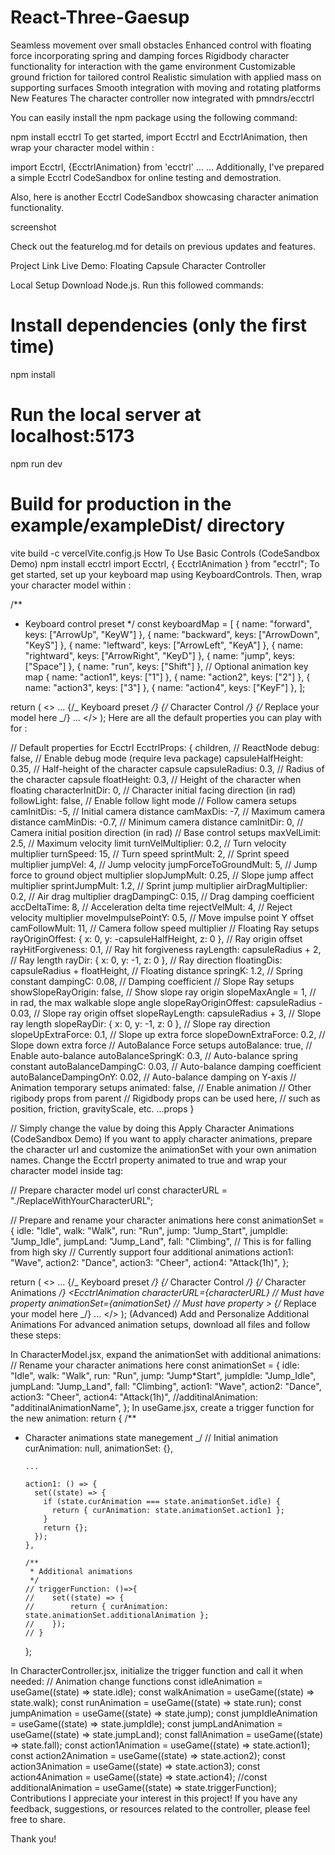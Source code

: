 # React-Three-Gaesup

Seamless movement over small obstacles
Enhanced control with floating force incorporating spring and damping forces
Rigidbody character functionality for interaction with the game environment
Customizable ground friction for tailored control
Realistic simulation with applied mass on supporting surfaces
Smooth integration with moving and rotating platforms
New Features
The character controller now integrated with pmndrs/ecctrl

You can easily install the npm package using the following command:

npm install ecctrl
To get started, import Ecctrl and EcctrlAnimation, then wrap your character model within <Ecctrl>:

import Ecctrl, {EcctrlAnimation} from 'ecctrl'
...
<Ecctrl>
<CharacterModel/>
</Ecctrl>
...
Additionally, I've prepared a simple Ecctrl CodeSandbox for online testing and demostration.

Also, here is another Ecctrl CodeSandbox showcasing character animation functionality.

screenshot

Check out the featurelog.md for details on previous updates and features.

Project Link
Live Demo: Floating Capsule Character Controller

Local Setup
Download Node.js. Run this followed commands:

# Install dependencies (only the first time)

npm install

# Run the local server at localhost:5173

npm run dev

# Build for production in the example/exampleDist/ directory

vite build -c vercelVite.config.js
How To Use
Basic Controls (CodeSandbox Demo)
npm install ecctrl
import Ecctrl, { EcctrlAnimation } from "ecctrl";
To get started, set up your keyboard map using KeyboardControls. Then, wrap your character model within <Ecctrl>:

/\*\*

- Keyboard control preset
  \*/
  const keyboardMap = [
  { name: "forward", keys: ["ArrowUp", "KeyW"] },
  { name: "backward", keys: ["ArrowDown", "KeyS"] },
  { name: "leftward", keys: ["ArrowLeft", "KeyA"] },
  { name: "rightward", keys: ["ArrowRight", "KeyD"] },
  { name: "jump", keys: ["Space"] },
  { name: "run", keys: ["Shift"] },
  // Optional animation key map
  { name: "action1", keys: ["1"] },
  { name: "action2", keys: ["2"] },
  { name: "action3", keys: ["3"] },
  { name: "action4", keys: ["KeyF"] },
  ];

return (
<>
...
<Physics debug={physics} timeStep="vary">
{/_ Keyboard preset _/}
<KeyboardControls map={keyboardMap}>
{/_ Character Control _/}
<Ecctrl>
{/_ Replace your model here _/}
<CharacterModel />
</Ecctrl>
</KeyboardControls>
...
</Physics>
</>
);
Here are all the default properties you can play with for <Ecctrl>:

// Default properties for Ecctrl
EcctrlProps: {
children, // ReactNode
debug: false, // Enable debug mode (require leva package)
capsuleHalfHeight: 0.35, // Half-height of the character capsule
capsuleRadius: 0.3, // Radius of the character capsule
floatHeight: 0.3, // Height of the character when floating
characterInitDir: 0, // Character initial facing direction (in rad)
followLight: false, // Enable follow light mode
// Follow camera setups
camInitDis: -5, // Initial camera distance
camMaxDis: -7, // Maximum camera distance
camMinDis: -0.7, // Minimum camera distance
camInitDir: 0, // Camera initial position direction (in rad)
// Base control setups
maxVelLimit: 2.5, // Maximum velocity limit
turnVelMultiplier: 0.2, // Turn velocity multiplier
turnSpeed: 15, // Turn speed
sprintMult: 2, // Sprint speed multiplier
jumpVel: 4, // Jump velocity
jumpForceToGroundMult: 5, // Jump force to ground object multiplier
slopJumpMult: 0.25, // Slope jump affect multiplier
sprintJumpMult: 1.2, // Sprint jump multiplier
airDragMultiplier: 0.2, // Air drag multiplier
dragDampingC: 0.15, // Drag damping coefficient
accDeltaTime: 8, // Acceleration delta time
rejectVelMult: 4, // Reject velocity multiplier
moveImpulsePointY: 0.5, // Move impulse point Y offset
camFollowMult: 11, // Camera follow speed multiplier
// Floating Ray setups
rayOriginOffest: { x: 0, y: -capsuleHalfHeight, z: 0 }, // Ray origin offset
rayHitForgiveness: 0.1, // Ray hit forgiveness
rayLength: capsuleRadius + 2, // Ray length
rayDir: { x: 0, y: -1, z: 0 }, // Ray direction
floatingDis: capsuleRadius + floatHeight, // Floating distance
springK: 1.2, // Spring constant
dampingC: 0.08, // Damping coefficient
// Slope Ray setups
showSlopeRayOrigin: false, // Show slope ray origin
slopeMaxAngle = 1, // in rad, the max walkable slope angle
slopeRayOriginOffest: capsuleRadius - 0.03, // Slope ray origin offset
slopeRayLength: capsuleRadius + 3, // Slope ray length
slopeRayDir: { x: 0, y: -1, z: 0 }, // Slope ray direction
slopeUpExtraForce: 0.1, // Slope up extra force
slopeDownExtraForce: 0.2, // Slope down extra force
// AutoBalance Force setups
autoBalance: true, // Enable auto-balance
autoBalanceSpringK: 0.3, // Auto-balance spring constant
autoBalanceDampingC: 0.03, // Auto-balance damping coefficient
autoBalanceDampingOnY: 0.02, // Auto-balance damping on Y-axis
// Animation temporary setups
animated: false, // Enable animation
// Other rigibody props from parent
// Rigidbody props can be used here,
// such as position, friction, gravityScale, etc.
...props
}

// Simply change the value by doing this
<Ecctrl maxVelLimit={5} jumpVel={4} position={[0,10,0]}>
<CharacterModel />
</Ecctrl>
Apply Character Animations (CodeSandbox Demo)
If you want to apply character animations, prepare the character url and customize the animationSet with your own animation names. Change the Ecctrl property animated to true and wrap your character model inside <EcctrlAnimation> tag:

// Prepare character model url
const characterURL = "./ReplaceWithYourCharacterURL";

// Prepare and rename your character animations here
const animationSet = {
idle: "Idle",
walk: "Walk",
run: "Run",
jump: "Jump_Start",
jumpIdle: "Jump_Idle",
jumpLand: "Jump_Land",
fall: "Climbing", // This is for falling from high sky
// Currently support four additional animations
action1: "Wave",
action2: "Dance",
action3: "Cheer",
action4: "Attack(1h)",
};

return (
<>
...
<Physics debug={physics} timeStep="vary">
{/_ Keyboard preset _/}
<KeyboardControls map={keyboardMap}>
{/_ Character Control _/}
<Ecctrl animated>
{/_ Character Animations _/}
<EcctrlAnimation
characterURL={characterURL} // Must have property
animationSet={animationSet} // Must have property >
{/_ Replace your model here _/}
<CharacterModel />
</EcctrlAnimation>
</Ecctrl>
</KeyboardControls>
...
</Physics>
</>
);
(Advanced) Add and Personalize Additional Animations
For advanced animation setups, download all files and follow these steps:

In CharacterModel.jsx, expand the animationSet with additional animations:
// Rename your character animations here
const animationSet = {
idle: "Idle",
walk: "Walk",
run: "Run",
jump: "Jump*Start",
jumpIdle: "Jump_Idle",
jumpLand: "Jump_Land",
fall: "Climbing",
action1: "Wave",
action2: "Dance",
action3: "Cheer",
action4: "Attack(1h)",
//additinalAnimation: "additinalAnimationName",
};
In useGame.jsx, create a trigger function for the new animation:
return {
/\*\*
* Character animations state manegement
\_/
// Initial animation
curAnimation: null,
animationSet: {},

      ...

      action1: () => {
        set((state) => {
          if (state.curAnimation === state.animationSet.idle) {
            return { curAnimation: state.animationSet.action1 };
          }
          return {};
        });
      },

      /**
       * Additional animations
       */
      // triggerFunction: ()=>{
      //    set((state) => {
      //        return { curAnimation: state.animationSet.additionalAnimation };
      //    });
      // }
    };

In CharacterController.jsx, initialize the trigger function and call it when needed:
// Animation change functions
const idleAnimation = useGame((state) => state.idle);
const walkAnimation = useGame((state) => state.walk);
const runAnimation = useGame((state) => state.run);
const jumpAnimation = useGame((state) => state.jump);
const jumpIdleAnimation = useGame((state) => state.jumpIdle);
const jumpLandAnimation = useGame((state) => state.jumpLand);
const fallAnimation = useGame((state) => state.fall);
const action1Animation = useGame((state) => state.action1);
const action2Animation = useGame((state) => state.action2);
const action3Animation = useGame((state) => state.action3);
const action4Animation = useGame((state) => state.action4);
//const additionalAnimation = useGame((state) => state.triggerFunction);
Contributions
I appreciate your interest in this project! If you have any feedback, suggestions, or resources related to the controller, please feel free to share.

Thank you!
